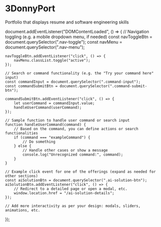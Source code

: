 # 3DonnyPort
Portfolio that displays resume and software engineering skills


document.addEventListener("DOMContentLoaded", () => {
    // Navigation toggling (e.g. a mobile dropdown menu, if needed)
    const navToggleBtn = document.querySelector(".nav-toggle");
    const navMenu = document.querySelector(".nav-menu");

    navToggleBtn.addEventListener("click", () => {
        navMenu.classList.toggle("active");
    });

    // Search or command functionality (e.g. the "Try your command here" input)
    const commandInput = document.querySelector(".command-input");
    const commandSubmitBtn = document.querySelector(".command-submit-btn");

    commandSubmitBtn.addEventListener("click", () => {
        let userCommand = commandInput.value;
        handleUserCommand(userCommand);
    });

    // Sample function to handle user command or search input
    function handleUserCommand(command) {
        // Based on the command, you can define actions or search functionalities
        if (command === "exampleCommand") {
            // Do something
        } else {
            // Handle other cases or show a message
            console.log("Unrecognized command:", command);
        }
    }

    // Example click event for one of the offerings (expand as needed for other sections)
    const aiSolutionBtn = document.querySelector(".ai-solution-btn");
    aiSolutionBtn.addEventListener("click", () => {
        // Redirect to a detailed page or open a modal, etc.
        window.location.href = "/ai-solution-details";
    });

    // Add more interactivity as per your design: modals, sliders, animations, etc.
});
